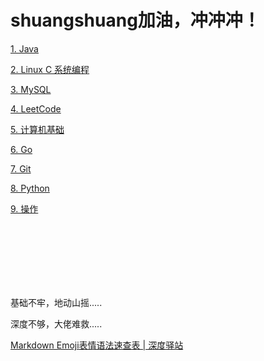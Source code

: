 # shuangshuang加油，冲冲冲！

[1. Java](/Java/README.md)

[2. Linux C 系统编程](/LinuxC/README.md)

[3. MySQL](/MySQL/README.md)

[4. LeetCode](/LeetCode/README.md)

[5. 计算机基础](/Os/README.md)

[6. Go](/Go/README.md)

[7. Git](/Git/README.md)

[8. Python](/Python/README.md)

[9. 操作](/操作/README.md)

<br>

<br>

<br>

<br>

<br>

<br>

基础不牢，地动山摇.....

深度不够，大佬难救.....

[Markdown Emoji表情语法速查表 | 深度驿站](https://sunhwee.com/posts/a927e90e.html)

